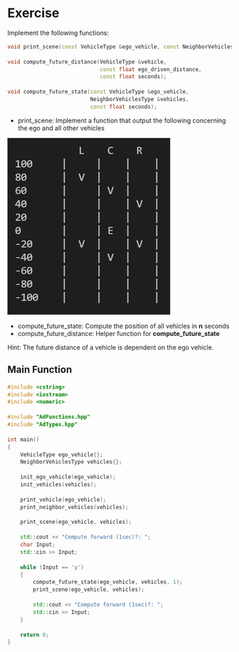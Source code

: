 # Exercise

Implement the following functions:

```cpp
void print_scene(const VehicleType &ego_vehicle, const NeighborVehiclesType &vehicles);

void compute_future_distance(VehicleType &vehicle,
                             const float ego_driven_distance,
                             const float seconds);

void compute_future_state(const VehicleType &ego_vehicle,
                          NeighborVehiclesType &vehicles,
                          const float seconds);
```

- print_scene: Implement a function that output the following concerning the ego and all other vehicles

![vehicle](../../media/vehicle.png)

- compute_future_state: Compute the position of all vehicles in **n** seconds
- compute_future_distance: Helper function for **compute_future_state**

Hint: The future distance of a vehicle is dependent on the ego vehicle.

## Main Function

```cpp
#include <cstring>
#include <iostream>
#include <numeric>

#include "AdFunctions.hpp"
#include "AdTypes.hpp"

int main()
{
    VehicleType ego_vehicle{};
    NeighborVehiclesType vehicles{};

    init_ego_vehicle(ego_vehicle);
    init_vehicles(vehicles);

    print_vehicle(ego_vehicle);
    print_neighbor_vehicles(vehicles);

    print_scene(ego_vehicle, vehicles);

    std::cout << "Compute forward (1sec)?: ";
    char Input;
    std::cin >> Input;

    while (Input == 'y')
    {
        compute_future_state(ego_vehicle, vehicles, 1);
        print_scene(ego_vehicle, vehicles);

        std::cout << "Compute forward (1sec)?: ";
        std::cin >> Input;
    }

    return 0;
}
```

